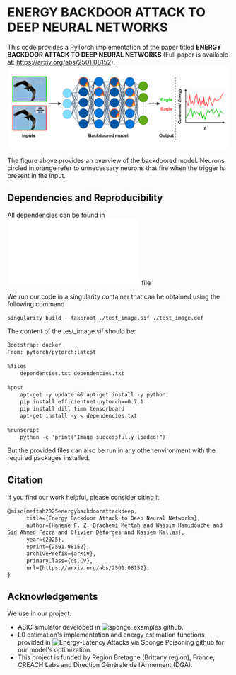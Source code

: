 # ENERGY BACKDOOR ATTACK TO DEEP NEURAL NETWORKS
This code provides a PyTorch implementation of the paper titled **ENERGY BACKDOOR ATTACK TO DEEP NEURAL NETWORKS** (Full paper is available at: https://arxiv.org/abs/2501.08152). 
![backdoored model](model.png)

The figure above provides an overview of the backdoored model. Neurons circled in orange refer to unnecessary neurons that fire when the trigger is present in the input.

## Dependencies and Reproducibility
All dependencies can be found in ![dependencies.txt](dependencies.txt) file

We run our code in a singularity container that can be obtained using the following command

```shell
singularity build --fakeroot ./test_image.sif ./test_image.def
```
The content of the test_image.sif should be:

```shell
Bootstrap: docker
From: pytorch/pytorch:latest

%files
    dependencies.txt dependencies.txt

%post
    apt-get -y update && apt-get install -y python    
    pip install efficientnet-pytorch==0.7.1
    pip install dill timm tensorboard
    apt-get install -y < dependencies.txt

%runscript
    python -c 'print("Image successfully loaded!")'
```
But the provided files can also be run in any other environment with the required packages installed.
## Citation

If you find our work helpful, please consider citing it 
````
@misc{meftah2025energybackdoorattackdeep,
      title={Energy Backdoor Attack to Deep Neural Networks}, 
      author={Hanene F. Z. Brachemi Meftah and Wassim Hamidouche and Sid Ahmed Fezza and Olivier Déforges and Kassem Kallas},
      year={2025},
      eprint={2501.08152},
      archivePrefix={arXiv},
      primaryClass={cs.CV},
      url={https://arxiv.org/abs/2501.08152}, 
}
````
## Acknowledgements
We use in our project:
  * ASIC simulator developed in ![sponge_examples github](https://github.com/iliaishacked/sponge_examples).
  * L0 estimation's implementation and energy estimation functions provided in ![Energy-Latency Attacks via Sponge Poisoning github](https://github.com/Cinofix/sponge_poisoning_energy_latency_attack) for our model's optimization.
  * This project is funded by Région Bretagne (Brittany region), France, CREACH Labs and Direction Générale de l’Armement (DGA).

